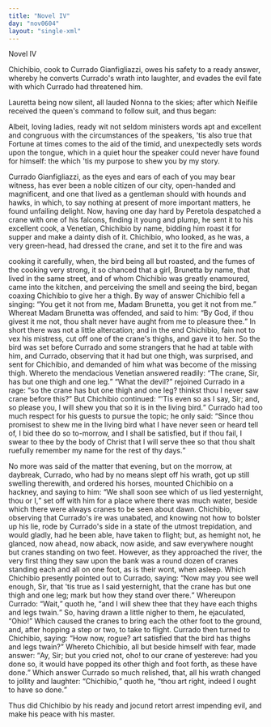 ```yaml
---
title: "Novel IV"
day: "nov0604"
layout: "single-xml"
---
```

<div id="nov0604" type="novella" who="neifile"><head>Novel IV</head><argument><p><milestone id="p06040001"/><!--(i)-->Chichibio, cook to Currado Gianfigliazzi, owes his
	safety to a ready answer, whereby he converts Currado's wrath into laughter, and evades
	the evil fate with which Currado had threatened him.<!--(/i)--></p></argument><div3 type="commentary" who="author"><p><milestone id="p06040002"/><!--(sc)-->Lauretta<!--(/sc)--> being now silent, all lauded Nonna to
	the skies; after which Neifile received the queen's command to follow suit, and thus
	began:</p></div3><div3 type="commentary" who="neifile"><p><milestone id="p06040003"/>Albeit, loving ladies, ready wit not seldom ministers words apt and
	excellent and congruous with the circumstances of the speakers, 'tis also true that
	Fortune at times comes to the aid of the timid, and unexpectedly sets words upon the
	tongue, which in a quiet hour the speaker could never have found for himself: the which
	'tis my purpose to shew you by my story.</p></div3><p><milestone id="p06040004"/>Currado Gianfigliazzi, as the eyes and ears of each of you
may
 bear witness, has ever been a noble citizen of our city, open-handed
and magnificent, and one that lived as a gentleman should with
 hounds and
hawks, in which, to say nothing at present of more
 important matters, he
found unfailing delight. <milestone id="p06040005"/>Now, having one
 day hard by Peretola despatched a
crane with one of his falcons,
 finding it young and plump, he sent it to
his excellent cook, a
 Venetian, Chichibio by name, bidding him roast it
for supper and
 make a dainty dish of it. <milestone id="p06040006"/>Chichibio, who looked, as he was,
a
 very green-head, had dressed the crane, and set it to the fire and was

cooking it carefully, <milestone id="p06040007"/>when, the bird being all but roasted, and the
 fumes
of the cooking very strong, it so chanced that a girl, Brunetta
 by name,
that lived in the same street, and of whom Chichibio was
 greatly
enamoured, came into the kitchen, and perceiving the smell
 <pb n="83"/>and
seeing the bird, began coaxing Chichibio to give her a thigh.
 <milestone id="p06040008"/>By way of
answer Chichibio fell a singing: <q direct="unspecified">You get it not from
 me, Madam
Brunetta, you get it not from me.</q> <milestone id="p06040009"/>Whereat Madam
 Brunetta was offended,
and said to him: <q direct="unspecified">By God, if thou givest
 it me not, thou shalt never
have aught from me to pleasure thee.</q>
 In short there was not a little
altercation; and in the end Chichibio,
 fain not to vex his mistress, cut
off one of the crane's thighs, and
 gave it to her. <milestone id="p06040010"/>So the bird was set
before Currado and some strangers
 that he had at table with him, and
Currado, observing that it had but
 one thigh, was surprised, and sent for
Chichibio, and demanded of
 him what was become of the missing thigh.
Whereto the mendacious
 Venetian answered readily: <q direct="unspecified">The crane, Sir, has
but one thigh and
 one leg.</q> <milestone id="p06040011"/><q direct="unspecified">What the devil?</q> rejoined Currado in
a rage: <q direct="unspecified">so the
 crane has but one thigh and one leg? thinkst thou I
never saw crane
 before this?</q> <milestone id="p06040012"/>But Chichibio continued: <q direct="unspecified">'Tis even so
as I say,
 Sir; and, so please you, I will shew you that so it is in the
living
 bird.</q> <milestone id="p06040013"/>Currado had too much respect for his guests to pursue
the
 topic; he only said: <q direct="unspecified">Since thou promisest to shew me in the
 living
bird what I have never seen or heard tell of, I bid thee do so
 to-morrow,
and I shall be satisfied, but if thou fail, I swear to thee
 by the body of
Christ that I will serve thee so that thou shalt ruefully
 remember my name
for the rest of thy days.</q></p><p><milestone id="p06040014"/>No more was said of the matter that
evening, but on the morrow,
 at daybreak, Currado, who had by no means
slept off his wrath, got
 up still swelling therewith, and ordered his
horses, mounted Chichibio
 on a hackney, and saying to him: <q direct="unspecified">We shall
soon see which of us
 lied yesternight, thou or I,</q> set off with him for
a place where there
 was much water, beside which there were always cranes
to be seen
 about dawn. <milestone id="p06040015"/>Chichibio, observing that Currado's ire was
unabated,
 and knowing not how to bolster up his lie, rode by Currado's
side
 in a state of the utmost trepidation, and would gladly, had he been
able, have taken to flight; but, as hemight not, he glanced, now
 ahead,
now aback, now aside, and saw everywhere nought but cranes
 standing on two
feet. <milestone id="p06040016"/>However, as they approached the river, the
 very first thing they saw
upon the bank was a round dozen of cranes
 standing each and all on one
foot, as is their wont, when asleep.
 Which Chichibio presently pointed out
to Currado, saying: <q direct="unspecified">Now
 may you see well enough, Sir, that 'tis true as
I said yesternight, that
 <pb n="84"/>the crane has but one thigh and one
leg; mark but how they stand
 over there.</q> <milestone id="p06040017"/>Whereupon Currado:
<q direct="unspecified">Wait,</q> quoth he, <q direct="unspecified">and I
 will shew thee that they have each thighs
and legs twain.</q> So,
 having drawn a little nigher to them, he
ejaculated, <q direct="unspecified">Ohio!</q> Which
 caused the cranes to bring each the other
foot to the ground, and,
 after hopping a step or two, to take to flight.
Currado then turned
 to Chichibio, saying: <q direct="unspecified">How now, rogue? art satisfied
that the
 bird has thighs and legs twain?</q> <milestone id="p06040018"/>Whereto Chichibio, all but
beside
 himself with fear, made answer: <q direct="unspecified">Ay, Sir; but you cried not,
oho! to our crane of yestereve: had you done so, it would have
 popped its
other thigh and foot forth, as these have done.</q> <milestone id="p06040019"/>Which
 answer Currado
so much relished, that, all his wrath changed to jollity
 and laughter:
<q direct="unspecified">Chichibio,</q> quoth he, <q direct="unspecified">thou art right, indeed I
 ought to have so
done.</q></p><p><milestone id="p06040020"/>Thus did Chichibio by his ready and jocund retort arrest
impending
 evil, and make his peace with his master.</p></div>